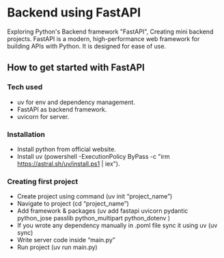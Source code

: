 # Backend using FastAPI
Exploring Python's Backend framework "FastAPI", Creating mini backend projects.
FastAPI is a modern, high-performance web framework for building APIs with Python. It is designed for ease of use.

## How to get started with FastAPI
### Tech used 
- uv for env and dependency management.
- FastAPI as backend framework.
- uvicorn for server.
### Installation 
- Install python from official website.
- Install uv (powershell -ExecutionPolicy ByPass -c "irm https://astral.sh/uv/install.ps1 | iex").
### Creating first project 
- Create project using command (uv init “project_name”)
- Navigate to project (cd “project_name”)
- Add framework & packages (uv add fastapi uvicorn pydantic python_jose passlib python_multipart python_dotenv )
- If you wrote any dependency manually in .poml file sync it using uv (uv sync)
- Write server code inside “main.py”
- Run project (uv run main.py)